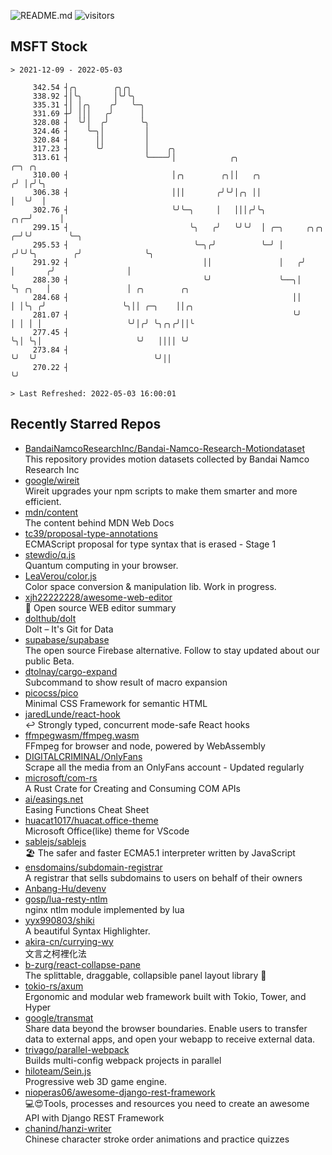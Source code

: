 ![README.md](https://github.com/Gerhut/Gerhut/workflows/README.md/badge.svg)
![visitors](https://visitors.vercel.app/Gerhut/Gerhut?token=8cf69d1f6813d272ef062726b6070c9be4ff72038cfe5a7ded7384a8da65d866)

## MSFT Stock

```
> 2021-12-09 - 2022-05-03

     342.54 ┤╭╮        ╭╮╭╮                                                                                      
     338.92 ┤│╰╮       │╰╯╰╮                                                                                     
     335.31 ┤│ │╭╮    ╭╯   ╰─╮                                                                                   
     331.69 ┼╯ │││   ╭╯      │                                                                                   
     328.08 ┤  ╰╯│  ╭╯       ╰╮                                                                                  
     324.46 ┤    ╰─╮│         │                                                                                  
     320.84 ┤      ││         │                                                                                  
     317.23 ┤      ╰╯         │    ╭╮                                                                            
     313.61 ┤                 ╰────╯│            ╭╮                                    ╭─╮ ╭╮                    
     310.00 ┤                       │╭╮        ╭╮││   ╭╮                              ╭╯ │╭╯╰╮                   
     306.38 ┤                       │││       ╭╯╰╯│╭╮ ││                              │  ╰╯  │                   
     302.76 ┤                       ╰╯╰─╮     │   │││╭╯╰╮                         ╭╮╭─╯      │                   
     299.15 ┤                           ╰╮   ╭╯   ╰╯╰╯  │ ╭─╮     ╭╮╭╮          ╭─╯╰╯        ╰─╮                 
     295.53 ┤                            ╰─╮╭╯          ╰─╯ │    ╭╯╰╯╰╮        ╭╯              ╰╮                
     291.92 ┤                              ││               │   ╭╯    │       ╭╯                │                
     288.30 ┤                              ╰╯               ╰──╮│     ╰╮ ╭╮   │                 │ ╭╮        ╭╮   
     284.68 ┤                                                  ││      │ │╰╮ ╭╯                 ╰╮││ ╭─╮    ││╭╮ 
     281.07 ┤                                                  ╰╯      │ │ │ │                   ╰╯│╭╯ ╰╮╭╮╭╯││╰ 
     277.45 ┤                                                          ╰╮│ ╰╮│                     ╰╯   ││││ ╰╯  
     273.84 ┤                                                           ╰╯  ╰╯                          ╰╯││     
     270.22 ┤                                                                                             ╰╯     

> Last Refreshed: 2022-05-03 16:00:01
```

## Recently Starred Repos

- [BandaiNamcoResearchInc/Bandai-Namco-Research-Motiondataset](https://github.com/BandaiNamcoResearchInc/Bandai-Namco-Research-Motiondataset)  
  This repository provides motion datasets collected by Bandai Namco Research Inc
- [google/wireit](https://github.com/google/wireit)  
  Wireit upgrades your npm scripts to make them smarter and more efficient.
- [mdn/content](https://github.com/mdn/content)  
  The content behind MDN Web Docs
- [tc39/proposal-type-annotations](https://github.com/tc39/proposal-type-annotations)  
  ECMAScript proposal for type syntax that is erased - Stage 1
- [stewdio/q.js](https://github.com/stewdio/q.js)  
  Quantum computing in your browser.
- [LeaVerou/color.js](https://github.com/LeaVerou/color.js)  
  Color space conversion & manipulation lib. Work in progress.
- [xjh22222228/awesome-web-editor](https://github.com/xjh22222228/awesome-web-editor)  
  🔨  Open source WEB editor summary
- [dolthub/dolt](https://github.com/dolthub/dolt)  
  Dolt – It's Git for Data
- [supabase/supabase](https://github.com/supabase/supabase)  
  The open source Firebase alternative. Follow to stay updated about our public Beta.
- [dtolnay/cargo-expand](https://github.com/dtolnay/cargo-expand)  
  Subcommand to show result of macro expansion
- [picocss/pico](https://github.com/picocss/pico)  
  Minimal CSS Framework for semantic HTML
- [jaredLunde/react-hook](https://github.com/jaredLunde/react-hook)  
  ↩ Strongly typed, concurrent mode-safe React hooks
- [ffmpegwasm/ffmpeg.wasm](https://github.com/ffmpegwasm/ffmpeg.wasm)  
  FFmpeg for browser and node, powered by WebAssembly
- [DIGITALCRIMINAL/OnlyFans](https://github.com/DIGITALCRIMINAL/OnlyFans)  
  Scrape all the media from an OnlyFans account - Updated regularly
- [microsoft/com-rs](https://github.com/microsoft/com-rs)  
  A Rust Crate for Creating and Consuming COM APIs
- [ai/easings.net](https://github.com/ai/easings.net)  
  Easing Functions Cheat Sheet
- [huacat1017/huacat.office-theme](https://github.com/huacat1017/huacat.office-theme)  
  Microsoft Office(like) theme for VScode
- [sablejs/sablejs](https://github.com/sablejs/sablejs)  
  🏖️ The safer and faster ECMA5.1 interpreter written by JavaScript
- [ensdomains/subdomain-registrar](https://github.com/ensdomains/subdomain-registrar)  
  A registrar that sells subdomains to users on behalf of their owners
- [Anbang-Hu/devenv](https://github.com/Anbang-Hu/devenv)  
- [gosp/lua-resty-ntlm](https://github.com/gosp/lua-resty-ntlm)  
  nginx ntlm module implemented by lua
- [yyx990803/shiki](https://github.com/yyx990803/shiki)  
  A beautiful Syntax Highlighter.
- [akira-cn/currying-wy](https://github.com/akira-cn/currying-wy)  
  文言之柯裡化法
- [b-zurg/react-collapse-pane](https://github.com/b-zurg/react-collapse-pane)  
  The splittable, draggable, collapsible panel layout library 🎉
- [tokio-rs/axum](https://github.com/tokio-rs/axum)  
  Ergonomic and modular web framework built with Tokio, Tower, and Hyper
- [google/transmat](https://github.com/google/transmat)  
  Share data beyond the browser boundaries. Enable users to transfer data to external apps, and open your webapp to receive external data.
- [trivago/parallel-webpack](https://github.com/trivago/parallel-webpack)  
  Builds multi-config webpack projects in parallel
- [hiloteam/Sein.js](https://github.com/hiloteam/Sein.js)  
  Progressive web 3D game engine.
- [nioperas06/awesome-django-rest-framework](https://github.com/nioperas06/awesome-django-rest-framework)  
   💻😍Tools, processes and resources you need to create an awesome API with Django REST Framework
- [chanind/hanzi-writer](https://github.com/chanind/hanzi-writer)  
  Chinese character stroke order animations and practice quizzes
